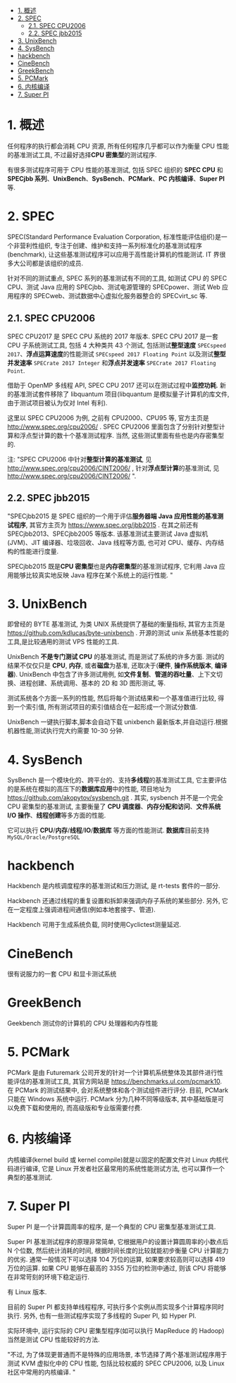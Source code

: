 
<!-- @import "[TOC]" {cmd="toc" depthFrom=1 depthTo=6 orderedList=false} -->

<!-- code_chunk_output -->

- [1. 概述](#1-概述)
- [2. SPEC](#2-spec)
  - [2.1. SPEC CPU2006](#21-spec-cpu2006)
  - [2.2. SPEC jbb2015](#22-spec-jbb2015)
- [3. UnixBench](#3-unixbench)
- [4. SysBench](#4-sysbench)
- [hackbench](#hackbench)
- [CineBench](#cinebench)
- [GreekBench](#greekbench)
- [5. PCMark](#5-pcmark)
- [6. 内核编译](#6-内核编译)
- [7. Super PI](#7-super-pi)

<!-- /code_chunk_output -->


# 1. 概述

任何程序的执行都会消耗 CPU 资源, 所有任何程序几乎都可以作为衡量 CPU 性能的基准测试工具, 不过最好选择**CPU 密集型**的测试程序.

有很多测试程序可用于 CPU 性能的基准测试, 包括 SPEC 组织的 **SPEC CPU** 和 **SPECjbb 系列**、**UnixBench**、**SysBench**、**PCMark**、**PC 内核编译**、**Super PI** 等.

# 2. SPEC

SPEC(Standard Performance Evaluation Corporation, 标准性能评估组织)是一个非营利性组织, 专注于创建、维护和支持一系列标准化的基准测试程序(benchmark), 让这些基准测试程序可以应用于高性能计算机的性能测试. IT 界很多大公司都是该组织的成员.

针对不同的测试重点, SPEC 系列的基准测试有不同的工具, 如测试 CPU 的 SPEC CPU、测试 Java 应用的 SPECjbb、测试电源管理的 SPECpower、测试 Web 应用程序的 SPECweb、测试数据中心虚拟化服务器整合的 SPECvirt\_sc 等.

## 2.1. SPEC CPU2006

SPEC CPU2017 是 SPEC CPU 系统的 2017 年版本. SPEC CPU 2017 是一套 CPU 子系统测试工具, 包括 4 大种类共 43 个测试, 包括测试**整型速度** `SPECspeed 2017`、**浮点运算速度**的性能测试 `SPECspeed 2017 Floating Point` 以及测试**整型并发速率** `SPECrate 2017 Integer` 和**浮点并发速率** `SPECrate 2017 Floating Point`.

借助于 OpenMP 多线程 API, SPEC CPU 2017 还可以在测试过程中**监控功耗**. 新的基准测试套件移除了 libquantum 项目(libquantum 是模拟量子计算机的库文件, 由于测试项目被认为仅对 Intel 有利).

这里以 SPEC CPU2006 为例, 之前有 CPU2000、CPU95 等, 官方主页是 http://www.spec.org/cpu2006/ . SPEC CPU2006 里面包含了分别针对整型计算和浮点型计算的数十个基准测试程序. 当然, 这些测试里面有些也是内存密集型的.

注: "SPEC CPU2006 中针对**整型计算的基准测试**, 见 http://www.spec.org/cpu2006/CINT2006/ , 针对**浮点型计算**的基准测试, 见 http://www.spec.org/cpu2006/CINT2006/ ".

## 2.2. SPEC jbb2015

"SPECjbb2015 是 SPEC 组织的一个用于评估**服务器端 Java 应用性能的基准测试程序**, 其官方主页为 https://www.spec.org/jbb2015 . 在其之前还有 SPECjbb2013、SPECjbb2005 等版本. 该基准测试主要测试 Java 虚拟机(JVM)、JIT 编译器、垃圾回收、Java 线程等方面, 也可对 CPU、缓存、内存结构的性能进行度量.

SPECjbb2015 既是**CPU 密集型**也是**内存密集型**的基准测试程序, 它利用 Java 应用能够比较真实地反映 Java 程序在某个系统上的运行性能. "

# 3. UnixBench

即曾经的 BYTE 基准测试, 为类 UNIX 系统提供了基础的衡量指标, 其官方主页是 https://github.com/kdlucas/byte-unixbench . 开源的测试 unix 系统基本性能的工具,是比较通用的测试 VPS 性能的工具.

UnixBench **不是专门测试 CPU** 的基准测试, 而是测试了系统的许多方面. 测试的结果不仅仅只是 **CPU**, **内存**, 或者**磁盘**为基准, 还取决于(**硬件**, **操作系统版本**, **编译器**). UnixBench 中包含了许多测试用例, 如**文件复制**、**管道的吞吐量**、上下文切换、进程创建、系统调用、基本的 2D 和 3D 图形测试, 等.

测试系统各个方面一系列的性能, 然后将每个测试结果和一个基准值进行比较, 得到一个索引值, 所有测试项目的索引值结合在一起形成一个测试分数值.

UnixBench 一键执行脚本,脚本会自动下载 unixbench 最新版本,并自动运行.根据机器性能,测试执行完大约需要 10-30 分钟.

# 4. SysBench

SysBench 是一个模块化的、跨平台的、支持**多线程**的基准测试工具, 它主要评估的是系统在模拟的高压下的**数据库应用**中的性能, 项目地址为 https://github.com/akopytov/sysbench.git . 其实, sysbench 并不是一个完全 CPU 密集型的基准测试, 主要衡量了 **CPU 调度器**、**内存分配和访问**、**文件系统 I/O 操作**、**线程创建**等多方面的性能.

它可以执行 **CPU**/**内存**/**线程**/**IO**/**数据库** 等方面的性能测试. **数据库**目前支持 `MySQL/Oracle/PostgreSQL`

# hackbench

Hackbench 是内核调度程序的基准测试和压力测试, 是 rt-tests 套件的一部分.

Hackbench 还通过线程的重复设置和拆卸来强调内存子系统的某些部分. 另外, 它在一定程度上强调进程间通信(例如本地套接字、管道).

Hackbench 可用于生成系统负载, 同时使用Cyclictest测量延迟.

# CineBench

很有说服力的一套 CPU 和显卡测试系统

# GreekBench

Geekbench 测试你的计算机的 CPU 处理器和内存性能

# 5. PCMark

PCMark 是由 Futuremark 公司开发的针对一个计算机系统整体及其部件进行性能评估的基准测试工具, 其官方网站是 https://benchmarks.ul.com/pcmark10. 在 PCMark 的测试结果中, 会对系统整体和各个测试组件进行评分. 目前, PCMark 只能在 Windows 系统中运行. PCMark 分为几种不同等级版本, 其中基础版是可以免费下载和使用的, 而高级版和专业版需要付费.

# 6. 内核编译

内核编译(kernel build 或 kernel compile)就是以固定的配置文件对 Linux 内核代码进行编译, 它是 Linux 开发者社区最常用的系统性能测试方法, 也可以算作一个典型的基准测试.

# 7. Super PI

Super PI 是一个计算圆周率的程序, 是一个典型的 CPU 密集型基准测试工具.

Super PI 基准测试程序的原理非常简单, 它根据用户的设置计算圆周率的小数点后 N 个位数, 然后统计消耗的时间, 根据时间长度的比较就能初步衡量 CPU 计算能力的优劣. 通常一般情况下可以选择 104 万位的运算, 如果要求较高则可以选择 419 万位的运算. 如果 CPU 能够在最高的 3355 万位的检测中通过, 则该 CPU 将能够在非常苛刻的环境下稳定运行.

有 Linux 版本.

目前的 Super PI 都支持单线程程序, 可执行多个实例从而实现多个计算程序同时执行. 另外, 也有一些测试程序实现了多线程的 Super PI, 如 Hyper PI.

实际环境中, 运行实际的 CPU 密集型程序(如可以执行 MapReduce 的 Hadoop)当然是测试 CPU 性能较好的方法.

"不过, 为了体现更普通而不是特殊的应用场景, 本节选择了两个基准测试程序用于测试 KVM 虚拟化中的 CPU 性能, 包括比较权威的 SPEC CPU2006, 以及 Linux 社区中常用的内核编译. "
